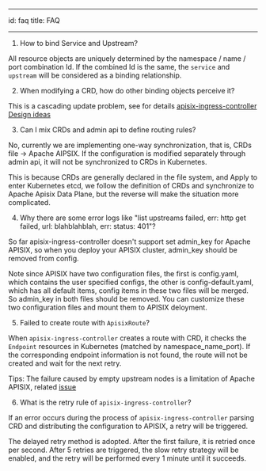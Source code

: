 <!--
#
# Licensed to the Apache Software Foundation (ASF) under one or more
# contributor license agreements.  See the NOTICE file distributed with
# this work for additional information regarding copyright ownership.
# The ASF licenses this file to You under the Apache License, Version 2.0
# (the "License"); you may not use this file except in compliance with
# the License.  You may obtain a copy of the License at
#
#     http://www.apache.org/licenses/LICENSE-2.0
#
# Unless required by applicable law or agreed to in writing, software
# distributed under the License is distributed on an "AS IS" BASIS,
# WITHOUT WARRANTIES OR CONDITIONS OF ANY KIND, either express or implied.
# See the License for the specific language governing permissions and
# limitations under the License.
#
-->

---

id: faq
title: FAQ

---

1. How to bind Service and Upstream?

All resource objects are uniquely determined by the namespace / name / port combination Id. If the combined Id is the same, the `service` and `upstream` will be considered as a binding relationship.

2. When modifying a CRD, how do other binding objects perceive it?

This is a cascading update problem, see for details [apisix-ingress-controller Design ideas](./design.md)

3. Can I mix CRDs and admin api to define routing rules?

No, currently we are implementing one-way synchronization, that is, CRDs file -> Apache AIPSIX. If the configuration is modified separately through admin api, it will not be synchronized to CRDs in Kubernetes.

This is because CRDs are generally declared in the file system, and Apply to enter Kubernetes etcd, we follow the definition of CRDs and synchronize to Apache Apisix Data Plane, but the reverse will make the situation more complicated.

4. Why there are some error logs like "list upstreams failed, err: http get failed, url: blahblahblah, err: status: 401"?

So far apisix-ingress-controller doesn't support set admin_key for Apache APISIX, so when you deploy your APISIX cluster, admin_key should be removed from config.

Note since APISIX have two configuration files, the first is config.yaml, which contains the user specified configs, the other is config-default.yaml, which has all default items, config items in these two files will be merged. So admin_key in both files should be removed. You can customize these two configuration files and mount them to APISIX deloyment.

5. Failed to create route with `ApisixRoute`?

When `apisix-ingress-controller` creates a route with CRD, it checks the `Endpoint` resources in Kubernetes (matched by namespace_name_port). If the corresponding endpoint information is not found, the route will not be created and wait for the next retry.

Tips: The failure caused by empty upstream nodes is a limitation of Apache APISIX, related [issue](https://github.com/apache/apisix/issues/3072)

6. What is the retry rule of `apisix-ingress-controller`?

If an error occurs during the process of `apisix-ingress-controller` parsing CRD and distributing the configuration to APISIX, a retry will be triggered.

The delayed retry method is adopted. After the first failure, it is retried once per second. After 5 retries are triggered, the slow retry strategy will be enabled, and the retry will be performed every 1 minute until it succeeds.
